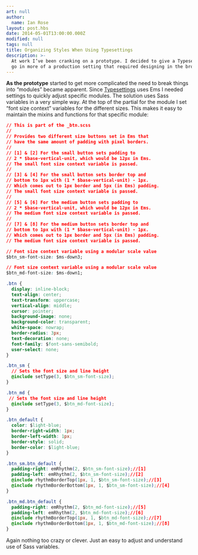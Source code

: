```yaml
---
art: null
author:
  name: Ian Rose
layout: post.hbs
date: 2014-05-01T13:00:00.000Z
modified: null
tags: null
title: Organizing Styles When Using Typesettings
description: >-
  At work I’ve been cranking on a prototype. I decided to give a Typesettings a
  go in more of a production setting that required designing in the browser.
---
```


**As the prototype** started to get more complicated the need to break things into “modules” became apparent. Since [Typesettings](http://typesettings.io) uses Ems I needed settings to quickly adjust specific modules. The solution uses Sass variables in a very simple way. At the top of the partial for the module I set “font size context” variables for the different sizes. This makes it easy to maintain the mixins and functions for that specific module:

```css
// This is part of the _btn.scss
//
// Provides two different size buttons set in Ems that
// have the same amount of padding with pixel borders.
//
// [1] & [2] For the small button sets padding to
// 2 * $base-vertical-unit, which would be 12px in Ems.
// The small font size context variable is passed.
//
// [3] & [4] For the small button sets border top and
// bottom to 1px with (1 * $base-vertical-unit) - 1px.
// Which comes out to 1px border and 5px (in Ems) padding.
// The small font size context variable is passed.
//
// [5] & [6] For the medium button sets padding to
// 2 * $base-vertical-unit, which would be 12px in Ems.
// The medium font size context variable is passed.
//
// [7] & [8] For the medium button sets border top and
// bottom to 1px with (1 * $base-vertical-unit) - 1px.
// Which comes out to 1px border and 5px (in Ems) padding.
// The medium font size context variable is passed.

// Font size context variable using a modular scale value
$btn_sm-font-size: $ms-down3;

// Font size context variable using a modular scale value
$btn_md-font-size: $ms-down1;

.btn {
  display: inline-block;
  text-align: center;
  text-transform: uppercase;
  vertical-align: middle;
  cursor: pointer;
  background-image: none;
  background-color: transparent;
  white-space: nowrap;
  border-radius: 3px;
  text-decoration: none;
  font-family: $font-sans-semibold;
  user-select: none;
}

.btn_sm {
  // Sets the font size and line height
  @include setType(3, $btn_sm-font-size);
}

.btn_md {
 // Sets the font size and line height
  @include setType(3, $btn_md-font-size);
}

.btn_default {
  color: $light-blue;
  border-right-width: 1px;
  border-left-width: 1px;
  border-style: solid;
  border-color: $light-blue;
}

.btn_sm.btn_default {
  padding-right: emRhythm(2, $btn_sm-font-size);//[1]
  padding-left: emRhythm(2, $btn_sm-font-size);//[2]
  @include rhythmBorderTop(1px, 1, $btn_sm-font-size);//[3]
  @include rhythmBorderBottom(1px, 1, $btn_sm-font-size);//[4]
}

.btn_md.btn_default {
  padding-right: emRhythm(2, $btn_md-font-size);//[5]
  padding-left: emRhythm(2, $btn_md-font-size);//[6]
  @include rhythmBorderTop(1px, 1, $btn_md-font-size);//[7]
  @include rhythmBorderBottom(1px, 1, $btn_md-font-size);//[8]
}
```

Again nothing too crazy or clever. Just an easy to adjust and understand use of Sass variables.
